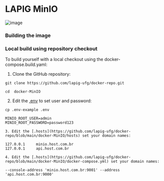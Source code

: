 # LAPIG MinIO
![image](https://user-images.githubusercontent.com/26287257/172414742-b51521c4-37aa-4c73-9aa3-5c912b3c88ed.png)

### Building the image


### Local build using repository checkout

To build yourself with a local checkout using the docker-compose.build.yaml:

1. Clone the GitHub repository:

```shell
git clone https://github.com/lapig-ufg/docker-repo.git
```

```shell
cd  docker-MinIO
```
2. Edit the [.env](https://github.com/lapig-ufg/docker-repo/blob/main/docker-MinIO/.env-example) to set user and password:
```
cp .env-example .env
```
```
MINIO_ROOT_USER=admin 
MINIO_ROOT_PASSWORD=password123
 ```

```
3. Edit the [.hosts](https://github.com/lapig-ufg/docker-repo/blob/main/docker-MinIO/hosts) set your domain names:
```
 ```shell
127.0.0.1     minio.host.com.br
127.0.0.1     api.host.com.br
 ```
 
```
4. Edit the [.hosts](https://github.com/lapig-ufg/docker-repo/blob/main/docker-MinIO/docker-compose.yml) set your domain names:
```
 ```shell
--console-address 'minio.host.com.br:9001' --address 'api.host.com.br:9000'
 ```
